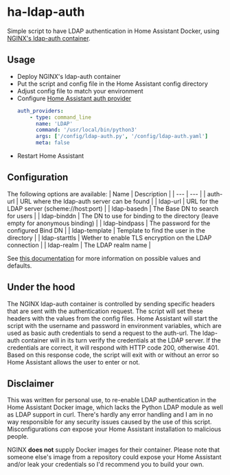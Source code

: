 # ha-ldap-auth
Simple script to have LDAP authentication in Home Assistant Docker, using [NGINX's ldap-auth container](https://github.com/nginxinc/nginx-ldap-auth).

## Usage
* Deploy NGINX's ldap-auth container
* Put the script and config file in the Home Assistant config directory
* Adjust config file to match your environment
* Configure [Home Assistant auth provider](https://www.home-assistant.io/docs/authentication/providers/)
    ```yaml
    auth_providers:
        - type: command_line
          name: 'LDAP'
          command: '/usr/local/bin/python3'
          args: ['/config/ldap-auth.py', '/config/ldap-auth.yaml']
          meta: false
    ```
* Restart Home Assistant

## Configuration
The following options are available:
| Name | Description |
| --- | --- |
| auth-url | URL where the ldap-auth server can be found |
| ldap-url | URL for the LDAP server (scheme://host:port) |
| ldap-basedn | The Base DN to search for users |
| ldap-binddn | The DN to use for binding to the directory (leave empty for anonymous binding) |
| ldap-bindpass | The password for the configured Bind DN |
| ldap-template | Template to find the user in the directory |
| ldap-starttls | Wether to enable TLS encryption on the LDAP connection |
| ldap-realm | The LDAP realm name |

See [this documentation](https://github.com/nginxinc/nginx-ldap-auth#installation-and-configuration) for more information on possible values and defaults.

## Under the hood
The NGINX ldap-auth container is controlled by sending specific headers that are sent with the authentication request. The script will set these headers with the values from the config files. Home Assistant will start the script with the username and password in environment variables, which are used as basic auth credentials to send a request to the auth-url. The ldap-auth container will in its turn verify the credentials at the LDAP server. If the credentials are correct, it will respond with HTTP code 200, otherwise 401. Based on this response code, the script will exit with or without an error so Home Assistant allows the user to enter or not.

## Disclaimer
This was written for personal use, to re-enable LDAP authentication in the Home Assistant Docker image, which lacks the Python LDAP module as well as LDAP support in curl. There's hardly any error handling and I am in no way responsible for any security issues caused by the use of this script. Misconfigurations *can* expose your Home Assistant installation to malicious people.

NGINX **does not** supply Docker images for their container. Please note that someone else's image from a repository could expose your Home Assistant and/or leak your credentials so I'd recommend you to build your own.
